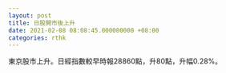 ```yaml
---
layout: post
title: 日股開市後上升
date: 2021-02-08 08:08:45.000000000 +08:00
categories: rthk
---
```


東京股市上升。日經指數較早時報28860點，升80點，升幅0.28%。
